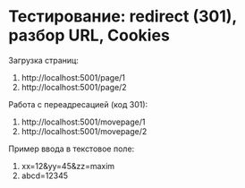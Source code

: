 # Тестирование: redirect (301), разбор URL, Cookies

Загрузка страниц:
1) http://localhost:5001/page/1
2) http://localhost:5001/page/2

Работа с переадресацией (код 301):
1) http://localhost:5001/movepage/1
2) http://localhost:5001/movepage/2

Пример ввода в текстовое поле:
1) xx=12&amp;yy=45&amp;zz=maxim
2) abcd=12345

